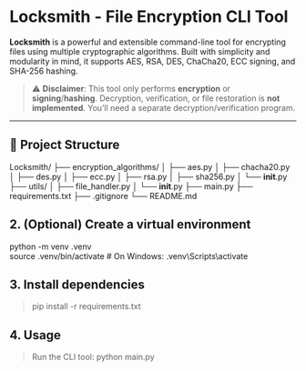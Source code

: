 # Locksmith - File Encryption CLI Tool

**Locksmith** is a powerful and extensible command-line tool for encrypting files using multiple cryptographic algorithms. Built with simplicity and modularity in mind, it supports AES, RSA, DES, ChaCha20, ECC signing, and SHA-256 hashing.

> ⚠️ **Disclaimer**: This tool only performs **encryption** or **signing**/**hashing**. Decryption, verification, or file restoration is **not implemented**. You’ll need a separate decryption/verification program.

---

## 📂 Project Structure
Locksmith/
├── encryption_algorithms/
│ ├── aes.py
│ ├── chacha20.py
│ ├── des.py
│ ├── ecc.py
│ ├── rsa.py
│ ├── sha256.py
│ └── __init__.py
├── utils/
│ ├── file_handler.py
│ └── __init__.py
├── main.py
├── requirements.txt
├── .gitignore
└── README.md

## 2. (Optional) Create a virtual environment <br>
python -m venv .venv<br>
source .venv/bin/activate      # On Windows: .venv\Scripts\activate

## 3. Install dependencies <br>
> pip install -r requirements.txt

## 4. Usage <br>
> Run the CLI tool:
> python main.py
